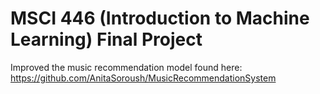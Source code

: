 # MSCI 446 (Introduction to Machine Learning) Final Project 
Improved the music recommendation model found here: https://github.com/AnitaSoroush/MusicRecommendationSystem
